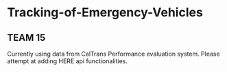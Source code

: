 # Tracking-of-Emergency-Vehicles
## TEAM 15

Currently using data from CalTrans Performance evaluation system.
Please attempt at adding HERE api functionalities.
